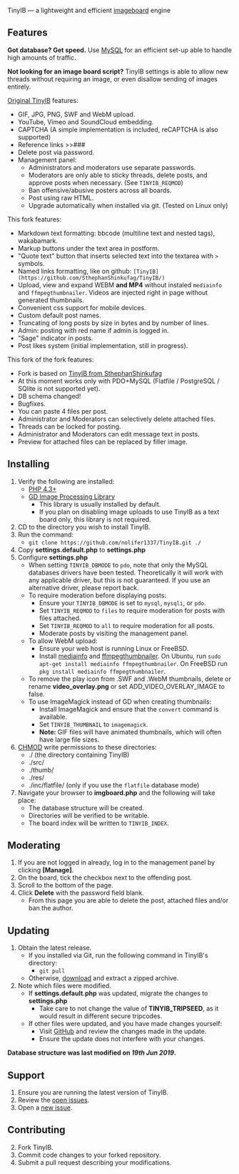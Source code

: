TinyIB &mdash; a lightweight and efficient [imageboard](https://en.wikipedia.org/wiki/Imageboard) engine

Features
------------

**Got database? Get speed.**
Use [MySQL](https://mysql.com) for an efficient set-up able to handle high amounts of traffic.

**Not looking for an image board script?**
TinyIB settings is able to allow new threads without requiring an image, or even disallow sending of images entirely.

[Original TinyIB](https://gitlab.com/tslocum/tinyib) features:
 - GIF, JPG, PNG, SWF and WebM upload.
 - YouTube, Vimeo and SoundCloud embedding.
 - CAPTCHA (A simple implementation is included, reCAPTCHA is also supported)
 - Reference links >>###
 - Delete post via password.
 - Management panel:
   - Administrators and moderators use separate passwords.
   - Moderators are only able to sticky threads, delete posts, and approve posts when necessary.  (See ``TINYIB_REQMOD``)
   - Ban offensive/abusive posters across all boards.
   - Post using raw HTML.
   - Upgrade automatically when installed via git. (Tested on Linux only)
 
This fork features:
 - Markdown text formatting: bbcode (multiline text and nested tags), wakabamark.
 - Markup buttons under the text area in postform.
 - "Quote text" button that inserts selected text into the textarea with `>` symbols.
 - Named links formatting, like on github: `[TinyIB](https://github.com/SthephanShinkufag/TinyIB/)`
 - Upload, view and expand WEBM **and MP4** without instaled `mediainfo` and `ffmpegthumbnailer`. Videos are injected right in page without generated thumbnails.
 - Convenient css support for mobile devices.
 - Custom default post names.
 - Truncating of long posts by size in bytes and by number of lines.
 - Admin: posting with red name if admin is logged in.
 - "Sage" indicator in posts.
 - Post likes system (initial implementation, still in progress).

This fork of the fork features:
 - Fork is based on [TinyIB from SthephanShinkufag](https://github.com/SthephanShinkufag/TinyIB/)
 - At this moment works only with PDO+MySQL (Flatfile / PostgreSQL / SQlite is not supported yet).
 - DB schema changed!
 - Bugfixes.
 - You can paste 4 files per post.
 - Administrator and Moderators can selectively delete attached files.
 - Threads can be locked for posting.
 - Administrator and Moderators can edit message text in posts.
 - Preview for attached files can be replaced by filler image.

Installing
------------

 1. Verify the following are installed:
    - [PHP 4.3+](https://php.net)
    - [GD Image Processing Library](https://php.net/gd)
      - This library is usually installed by default.
      - If you plan on disabling image uploads to use TinyIB as a text board only, this library is not required.
 2. CD to the directory you wish to install TinyIB.
 3. Run the command:
    - `git clone https://github.com/nolifer1337/TinyIB.git ./`
 4. Copy **settings.default.php** to **settings.php**
 5. Configure **settings.php**
    - When setting ``TINYIB_DBMODE`` to ``pdo``, note that only the MySQL databases drivers have been tested. Theoretically it will work with any applicable driver, but this is not guaranteed.  If you use an alternative driver, please report back.
    - To require moderation before displaying posts:
      - Ensure your ``TINYIB_DBMODE`` is set to ``mysql``, ``mysqli``, or ``pdo``.
      - Set ``TINYIB_REQMOD`` to ``files`` to require moderation for posts with files attached.
      - Set ``TINYIB_REQMOD`` to ``all`` to require moderation for all posts.
      - Moderate posts by visiting the management panel.
    - To allow WebM upload:
      - Ensure your web host is running Linux or FreeBSD.
      - Install [mediainfo](https://mediaarea.net/en/MediaInfo) and [ffmpegthumbnailer](https://code.google.com/p/ffmpegthumbnailer/).  On Ubuntu, run ``sudo apt-get install mediainfo ffmpegthumbnailer``. On FreeBSD run ``pkg install mediainfo ffmpegthumbnailer``.
    - To remove the play icon from .SWF and .WebM thumbnails, delete or rename **video_overlay.png** or set ADD_VIDEO_OVERLAY_IMAGE to false.
    - To use ImageMagick instead of GD when creating thumbnails:
      - Install ImageMagick and ensure that the ``convert`` command is available.
      - Set ``TINYIB_THUMBNAIL`` to ``imagemagick``.
      - **Note:** GIF files will have animated thumbnails, which will often have large file sizes.
 6. [CHMOD](https://en.wikipedia.org/wiki/Chmod) write permissions to these directories:
    - ./ (the directory containing TinyIB)
    - ./src/
    - ./thumb/
    - ./res/
    - ./inc/flatfile/ (only if you use the ``flatfile`` database mode)
 7. Navigate your browser to **imgboard.php** and the following will take place:
    - The database structure will be created.
    - Directories will be verified to be writable.
    - The board index will be written to ``TINYIB_INDEX``.

Moderating
------------

 1. If you are not logged in already, log in to the management panel by clicking **[Manage]**.
 2. On the board, tick the checkbox next to the offending post.
 3. Scroll to the bottom of the page.
 4. Click **Delete** with the password field blank.
    - From this page you are able to delete the post, attached files and/or ban the author.

Updating
------------

 1. Obtain the latest release.
    - If you installed via Git, run the following command in TinyIB's directory:
      - `git pull`
    - Otherwise, [download](https://github.com/nolifer1337/TinyIB/archive/master.zip) and extract a zipped archive.
 2. Note which files were modified.
    - If **settings.default.php** was updated, migrate the changes to **settings.php**
      - Take care to not change the value of **TINYIB_TRIPSEED**, as it would result in different secure tripcodes.
    - If other files were updated, and you have made changes yourself:
      - Visit [GitHub](https://github.com/nolifer1337/TinyIB) and review the changes made in the update.
      - Ensure the update does not interfere with your changes.

**Database structure was last modified on *19th Jun 2019*.** 


Support
------------

 1. Ensure you are running the latest version of TinyIB.
 2. Review the [open issues](https://github.com/nolifer1337/TinyIB/issues).
 3. Open a [new issue](https://github.com/nolifer1337/TinyIB/issues/new).

Contributing
------------

 2. Fork TinyIB.
 3. Commit code changes to your forked repository.
 4. Submit a pull request describing your modifications.
